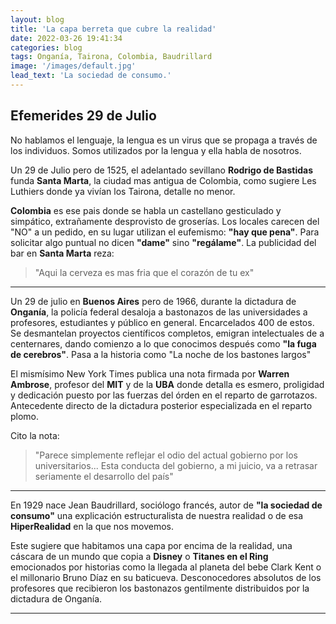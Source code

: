```yaml
---
layout: blog
title: 'La capa berreta que cubre la realidad'
date: 2022-03-26 19:41:34
categories: blog
tags: Onganía, Tairona, Colombia, Baudrillard
image: '/images/default.jpg'
lead_text: 'La sociedad de consumo.'
---
```


## Efemerides 29 de Julio

No hablamos el lenguaje, la lengua es un virus que se propaga a través de los individuos.  Somos utilizados por la lengua y ella habla de nosotros.

Un 29 de Julio pero de 1525, el adelantado sevillano **Rodrigo de Bastidas** funda **Santa Marta**, la ciudad mas antigua de Colombia, como sugiere Les Luthiers donde ya vivían los Tairona, detalle no menor.

**Colombia** es ese pais donde se habla un castellano gesticulado y simpático, extrañamente desprovisto de groserías. Los locales carecen del "NO" a un pedido, en su lugar utilizan el eufemismo: **"hay que pena"**.  Para solicitar algo puntual no dicen **"dame"** sino **"regálame"**.  La publicidad del bar en **Santa Marta** reza: 

>"Aqui la cerveza es mas fria que el corazón de tu ex"

---

Un 29 de julio en **Buenos Aires** pero de 1966, durante la dictadura de **Onganía**, la policía federal desaloja a bastonazos de las universidades a profesores, estudiantes y público en general.  Encarcelados 400 de estos.  Se desmantelan proyectos científicos completos, emigran intelectuales de a centernares, dando comienzo a lo que conocimos después como **"la fuga de cerebros"**.  Pasa a la historia como "La noche de los bastones largos"

El mismísimo New York Times publica una nota firmada por **Warren Ambrose**, profesor del **MIT** y de la **UBA** donde detalla es esmero, proligidad y dedicación puesto por las fuerzas del órden en el reparto de garrotazos.  Antecedente directo de la dictadura posterior especializada en el reparto plomo.

Cito la nota: 

> "Parece simplemente reflejar el odio del actual gobierno por los universitarios... Esta conducta del gobierno, a mi juicio, va a retrasar seriamente el desarrollo del país"

---

En 1929 nace Jean Baudrillard, sociólogo francés, autor de **"la sociedad de consumo"** una explicación estructuralista de nuestra realidad o de esa **HiperRealidad** en la que nos movemos.  

Este sugiere que habitamos una capa por encima de la realidad, una cáscara de un mundo que copia a **Disney** o **Titanes en el Ring** emocionados por historias como la llegada al planeta del bebe Clark Kent o el millonario Bruno Díaz en su baticueva.  Desconocedores absolutos de los profesores que recibieron los bastonazos gentilmente distribuidos por la dictadura de Onganía.

---

